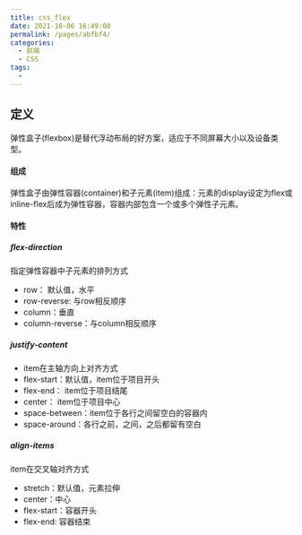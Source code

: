 ```yaml
---
title: css_flex
date: 2021-10-06 16:49:08
permalink: /pages/abfbf4/
categories:
  - 前端
  - CSS
tags:
  - 
---
```

## 定义
弹性盒子(flexbox)是替代浮动布局的好方案，适应于不同屏幕大小以及设备类型。

#### 组成
弹性盒子由弹性容器(container)和子元素(item)组成：元素的display设定为flex或inline-flex后成为弹性容器，容器内部包含一个或多个弹性子元素。

#### 特性
##### flex-direction
指定弹性容器中子元素的排列方式
* row： 默认值，水平
* row-reverse: 与row相反顺序
* column：垂直
* column-reverse：与column相反顺序
##### justify-content
* item在主轴方向上对齐方式
* flex-start：默认值，item位于项目开头
* flex-end： item位于项目结尾
* center： item位于项目中心
* space-between：item位于各行之间留空白的容器内
* space-around：各行之前，之间，之后都留有空白
##### align-items
item在交叉轴对齐方式
* stretch：默认值，元素拉伸
* center：中心
* flex-start：容器开头
* flex-end: 容器结束

